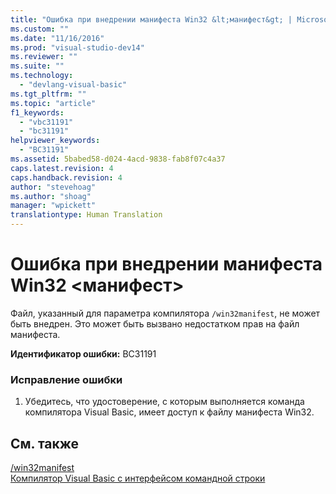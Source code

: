 ```yaml
---
title: "Ошибка при внедрении манифеста Win32 &lt;манифест&gt; | Microsoft Docs"
ms.custom: ""
ms.date: "11/16/2016"
ms.prod: "visual-studio-dev14"
ms.reviewer: ""
ms.suite: ""
ms.technology: 
  - "devlang-visual-basic"
ms.tgt_pltfrm: ""
ms.topic: "article"
f1_keywords: 
  - "vbc31191"
  - "bc31191"
helpviewer_keywords: 
  - "BC31191"
ms.assetid: 5babed58-d024-4acd-9838-fab8f07c4a37
caps.latest.revision: 4
caps.handback.revision: 4
author: "stevehoag"
ms.author: "shoag"
manager: "wpickett"
translationtype: Human Translation
---
```

# Ошибка при внедрении манифеста Win32 &lt;манифест&gt;
Файл, указанный для параметра компилятора `/win32manifest`, не может быть внедрен. Это может быть вызвано недостатком прав на файл манифеста.  
  
 **Идентификатор ошибки:** BC31191  
  
### Исправление ошибки  
  
1.  Убедитесь, что удостоверение, с которым выполняется команда компилятора Visual Basic, имеет доступ к файлу манифеста Win32.  
  
## См. также  
 [\/win32manifest](../../visual-basic/reference/command-line-compiler/win32manifest.md)   
 [Компилятор Visual Basic с интерфейсом командной строки](../../visual-basic/reference/command-line-compiler/index.md)